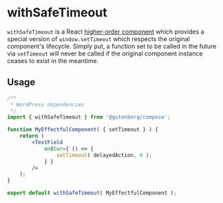 # withSafeTimeout

`withSafeTimeout` is a React [higher-order component](https://facebook.github.io/react/docs/higher-order-components.html) which provides a special version of `window.setTimeout` which respects the original component's lifecycle. Simply put, a function set to be called in the future via `setTimeout` will never be called if the original component instance ceases to exist in the meantime.

## Usage

```jsx
/**
 * WordPress dependencies
 */
import { withSafeTimeout } from '@gutenberg/compose';

function MyEffectfulComponent( { setTimeout } ) {
	return (
		<TextField
			onBlur={ () => {
				setTimeout( delayedAction, 0 );
			} }
		/>
	);
}

export default withSafeTimeout( MyEffectfulComponent );
```

